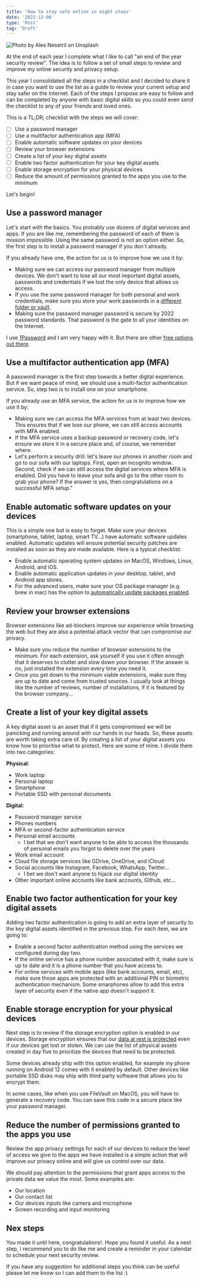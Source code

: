 ```yaml
---
title: 'How to stay safe online in eight steps'
date: '2022-12-06'
type: 'Post'
tag: 'Draft'
---
```


![Photo by Ales Nesetril on Unsplash](/images/posts/advent-security-2022.jpeg 'Photo by Ales Nesetril on Unsplash')

At the end of each year I complete what I like to call "an end of the year security review". The idea is to follow a set of small steps to review and improve my online security and privacy setup.

This year I consolidated all the steps in a checklist and I decided to share it in case you want to use the list as a guide to review your current setup and stay safer on the Internet. Each of the steps I propose are easy to follow and can be completed by anyone with basic digital skills so you could even send the checklist to any of your friends and loved ones.

This is a TL;DR; checklist with the steps we will cover:

-   [ ] Use a password manager
-   [ ] Use a multifactor authentication app (MFA)
-   [ ] Enable automatic software updates on your devices
-   [ ] Review your browser extensions
-   [ ] Create a list of your key digital assets
-   [ ] Enable two factor authentication for your key digital assets
-   [ ] Enable storage encryption for your physical devices
-   [ ] Reduce the amount of permissions granted to the apps you use to the minimum

Let's begin!

## Use a password manager

Let's start with the basics. You probably use dozens of digital services and apps. If you are like me, remembering the password of each of them is mission impossible. Using the same password is not an option either. So, the first step is to install a password manager if you don´t already.

If you already have one, the action for us is to improve how we use it by:

-   Making sure we can access our password manager from multiple devices. We don't want to lose all our most important digital assets, passwords and credentials if we lost the only device that allows us access.
-   If you use the same password manager for both personal and work credentials, make sure you store your work passwords in a [different folder or vault](https://www.youtube.com/watch?v=i8esgZ7Kyrg).
-   Making sure the password manager password is secure by 2022 password standards. That password is the gate to all your identities on the Internet.

I use [1Password](https://1password.com/) and I am very happy with it. But there are other [free options out there](https://cybernews.com/best-password-managers/free-password-managers/).

## Use a multifactor authentication app (MFA)

A password manager is the first step towards a better digital experience. But if we want peace of mind, we should use a multi-factor authentication service. So, step two is to install one on your smartphone.

If you already use an MFA service, the action for us is to improve how we use it by:

-   Making sure we can access the MFA services from at least two devices. This ensures that if we lose our phone, we can still access accounts with MFA enabled.
-   If the MFA service uses a backup password or recovery code, let's ensure we store it in a secure place and, of course, we remember where.
-   Let's perform a security drill: let's leave our phones in another room and go to our sofa with our laptops. First, open an incognito window. Second, check if we can still access the digital services where MFA is enabled. Did you have to leave your sofa and go to the other room to grab your phone? If the answer is yes, then congratulations on a successful MFA setup."

## Enable automatic software updates on your devices

This is a simple one but is easy to forget. Make sure your devices (smartphone, tablet, laptop, smart TV...) have automatic software updates enabled. Automatic updates will ensure potential security patches are installed as soon as they are made available. Here is a typical checklist:

-   Enable automatic operating system updates on MacOS, Windows, Linux, Android, and iOS.
-   Enable automatic application updates in your desktop, tablet, and Android app stores.
-   For the advanced users, make sure your OS package manager (e.g. brew in mac) has the option to [automatically update packages enabled](https://github.com/Homebrew/homebrew-autoupdate).

## Review your browser extensions

Browser extensions like ad-blockers improve our experience while browsing the web but they are also a potential attack vector that can compromise our privacy.

-   Make sure you reduce the number of browser extensions to the minimum. For each extension, ask yourself if you use it often enough that it deserves to clutter and slow down your browser. If the answer is no, just installed the extension every time you need it.
-   Once you get down to the minimum viable extensions, make sure they are up to date and come from trusted sources. I usually look at things like the number of reviews, number of installations, if it is featured by the browser company...

## Create a list of your key digital assets

A key digital asset is an asset that if it gets compromised we will be panicking and running around with our hands in our heads. So, these assets are worth taking extra care of. By creating a list of your digital assets you know how to prioritise what to protect. Here are some of mine. I divide them into two categories:

**Physical**:

-   Work laptop
-   Personal laptop
-   Smartphone
-   Portable SSD with personal documents

**Digital**:

-   Password manager service
-   Phones numbers
-   MFA or second-factor authentication service
-   Personal email accounts
    -   I bet that we don't want anyone to be able to access the thousands of personal emails you forgot to delete over the years
-   Work email account
-   Cloud file storage services like GDrive, OneDrive, and iCloud
-   Social accounts like Instagram, Facebook, WhatsApp, Twitter...
    -   I bet we don't want anyone to hijack our digital identity
-   Other important online accounts like bank accounts, Github, etc...

## Enable two factor authentication for your key digital assets

Adding two factor authentication is going to add an extra layer of security to the key digital assets identified in the previous step. For each item, we are going to:

-   Enable a second factor authentication method using the services we configured during day two.
-   If the online service has a phone number associated with it, make sure is up to date and it is a phone number that you have access to.
-   For online services with mobile apps (like bank accounts, email, etc), make sure those apps are protected with an additional PIN or biometric authentication mechanism. Some smarphones allow to add this extra layer of security even if the native app doesn't support it.

## Enable storage encryption for your physical devices

Next step is to review if the storage encryption option is enabled in our devices. Storage encryption ensures that our [data at rest is protected](https://securitystudio.com/data-at-rest-vs-data-in-transit/) even if our devices get lost or stolen. We can use the list of physical assets created in day five to prioritize the devices that need to be protected.

Some devices already ship with this option enabled, for example my phone running on Android 12 comes with it enabled by default. Other devices like portable SSD disks may ship with third party software that allows you to encrypt them.

In some cases, like when you use FileVault on MacOS, you will have to generate a recovery code. You can save this code in a secure place like your password manager.

## Reduce the number of permissions granted to the apps you use

Review the app privacy settings for each of our devices to reduce the level of access we give to the apps we have installed is a simple action that will improve our privacy online and will give us control over our data.

We should pay attention to the permissions that grant apps access to the private data we value the most. Some examples are:

-   Our location
-   Our contact list
-   Our devices inputs like camera and microphone
-   Screen recording and input monitoring

## Nex steps

You made it until here, congratulations!. Hope you found it useful. As a next step, I recommend you to do like me and create a reminder in your calendar to schedule your next security review.

If you have any suggestion for additional steps you think can be useful please let me know so I can add them to the list :)
